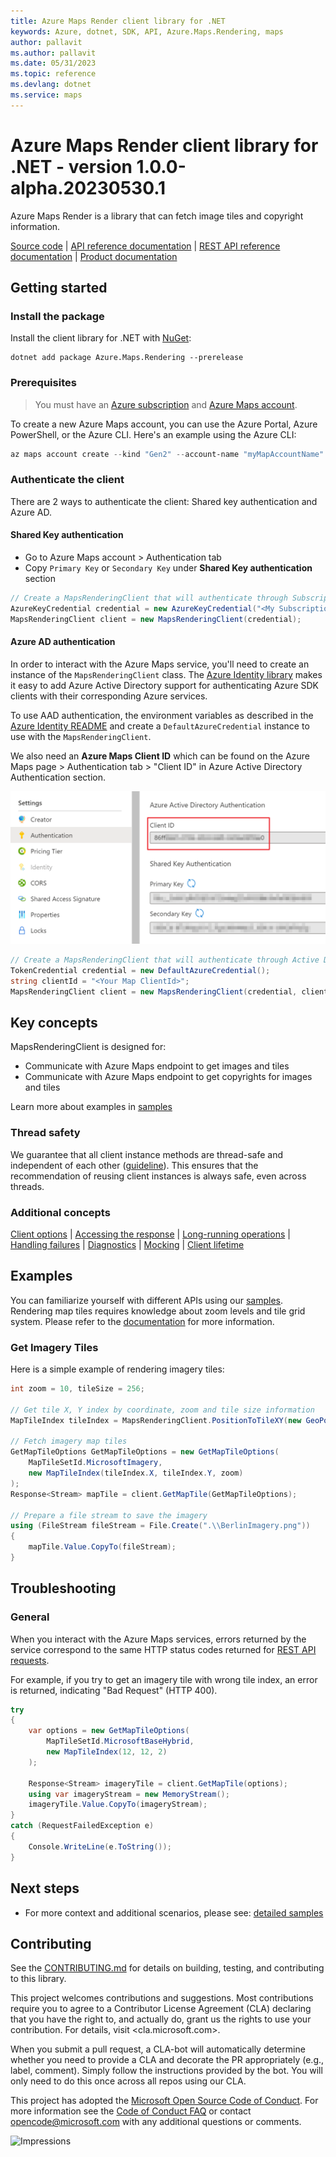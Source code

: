 ```yaml
---
title: Azure Maps Render client library for .NET
keywords: Azure, dotnet, SDK, API, Azure.Maps.Rendering, maps
author: pallavit
ms.author: pallavit
ms.date: 05/31/2023
ms.topic: reference
ms.devlang: dotnet
ms.service: maps
---
```

# Azure Maps Render client library for .NET - version 1.0.0-alpha.20230530.1 


Azure Maps Render is a library that can fetch image tiles and copyright information.

[Source code](https://github.com/Azure/azure-sdk-for-net/tree/main/sdk/maps/Azure.Maps.Rendering/src) | [API reference documentation](/rest/api/maps/) | [REST API reference documentation](/rest/api/maps/render) | [Product documentation](/azure/azure-maps/)

## Getting started

### Install the package

Install the client library for .NET with [NuGet](https://www.nuget.org/):

```dotnetcli
dotnet add package Azure.Maps.Rendering --prerelease
```

### Prerequisites

> You must have an [Azure subscription](https://azure.microsoft.com/free/dotnet/) and [Azure Maps account](/azure/azure-maps/quick-demo-map-app#create-an-azure-maps-account).

To create a new Azure Maps account, you can use the Azure Portal, Azure PowerShell, or the Azure CLI. Here's an example using the Azure CLI:

```powershell
az maps account create --kind "Gen2" --account-name "myMapAccountName" --resource-group "<resource group>" --sku "G2"
```

### Authenticate the client

There are 2 ways to authenticate the client: Shared key authentication and Azure AD.

#### Shared Key authentication

* Go to Azure Maps account > Authentication tab
* Copy `Primary Key` or `Secondary Key` under **Shared Key authentication** section

```C# Snippet:InstantiateRenderClientViaSubscriptionKey
// Create a MapsRenderingClient that will authenticate through Subscription Key (Shared key)
AzureKeyCredential credential = new AzureKeyCredential("<My Subscription Key>");
MapsRenderingClient client = new MapsRenderingClient(credential);
```

#### Azure AD authentication

In order to interact with the Azure Maps service, you'll need to create an instance of the `MapsRenderingClient` class. The [Azure Identity library](https://github.com/Azure/azure-sdk-for-net/tree/main/sdk/identity/Azure.Identity/README.md) makes it easy to add Azure Active Directory support for authenticating Azure SDK clients with their corresponding Azure services.

To use AAD authentication, the environment variables as described in the [Azure Identity README](https://github.com/Azure/azure-sdk-for-net/tree/main/sdk/identity/Azure.Identity/README.md) and create a `DefaultAzureCredential` instance to use with the `MapsRenderingClient`.

We also need an **Azure Maps Client ID** which can be found on the Azure Maps page > Authentication tab > "Client ID" in Azure Active Directory Authentication section.

![AzureMapsPortal](https://github.com/Azure/azure-sdk-for-net/blob/main/sdk/maps/Azure.Maps.Rendering/images/azure-maps-portal.png?raw=true "Azure Maps portal website")

```C# Snippet:InstantiateRenderClientViaAAD
// Create a MapsRenderingClient that will authenticate through Active Directory
TokenCredential credential = new DefaultAzureCredential();
string clientId = "<Your Map ClientId>";
MapsRenderingClient client = new MapsRenderingClient(credential, clientId);
```

## Key concepts

MapsRenderingClient is designed for:

* Communicate with Azure Maps endpoint to get images and tiles
* Communicate with Azure Maps endpoint to get copyrights for images and tiles

Learn more about examples in [samples](https://github.com/dubiety/azure-sdk-for-net/tree/feature/maps-render/sdk/maps/Azure.Maps.Rendering/samples)

### Thread safety

We guarantee that all client instance methods are thread-safe and independent of each other ([guideline](https://azure.github.io/azure-sdk/dotnet_introduction.html#dotnet-service-methods-thread-safety)). This ensures that the recommendation of reusing client instances is always safe, even across threads.

### Additional concepts
<!-- CLIENT COMMON BAR -->
[Client options](https://github.com/Azure/azure-sdk-for-net/blob/main/sdk/core/Azure.Core/README.md#configuring-service-clients-using-clientoptions) |
[Accessing the response](https://github.com/Azure/azure-sdk-for-net/blob/main/sdk/core/Azure.Core/README.md#accessing-http-response-details-using-responset) |
[Long-running operations](https://github.com/Azure/azure-sdk-for-net/blob/main/sdk/core/Azure.Core/README.md#consuming-long-running-operations-using-operationt) |
[Handling failures](https://github.com/Azure/azure-sdk-for-net/blob/main/sdk/core/Azure.Core/README.md#reporting-errors-requestfailedexception) |
[Diagnostics](https://github.com/Azure/azure-sdk-for-net/blob/main/sdk/core/Azure.Core/samples/Diagnostics.md) |
[Mocking](https://github.com/Azure/azure-sdk-for-net/blob/main/sdk/core/Azure.Core/README.md#mocking) |
[Client lifetime](https://devblogs.microsoft.com/azure-sdk/lifetime-management-and-thread-safety-guarantees-of-azure-sdk-net-clients/)
<!-- CLIENT COMMON BAR -->

## Examples

You can familiarize yourself with different APIs using our [samples](https://github.com/Azure/azure-sdk-for-net/tree/main/sdk/maps/Azure.Maps.Rendering/samples). Rendering map tiles requires knowledge about zoom levels and tile grid system. Please refer to the [documentation](/azure/azure-maps/zoom-levels-and-tile-grid) for more information.

### Get Imagery Tiles

Here is a simple example of rendering imagery tiles:

```C# Snippet:GetImageryMapTiles
int zoom = 10, tileSize = 256;

// Get tile X, Y index by coordinate, zoom and tile size information
MapTileIndex tileIndex = MapsRenderingClient.PositionToTileXY(new GeoPosition(13.3854, 52.517), zoom, tileSize);

// Fetch imagery map tiles
GetMapTileOptions GetMapTileOptions = new GetMapTileOptions(
    MapTileSetId.MicrosoftImagery,
    new MapTileIndex(tileIndex.X, tileIndex.Y, zoom)
);
Response<Stream> mapTile = client.GetMapTile(GetMapTileOptions);

// Prepare a file stream to save the imagery
using (FileStream fileStream = File.Create(".\\BerlinImagery.png"))
{
    mapTile.Value.CopyTo(fileStream);
}
```

## Troubleshooting

### General

When you interact with the Azure Maps services, errors returned by the service correspond to the same HTTP status codes returned for [REST API requests](/rest/api/maps/render).

For example, if you try to get an imagery tile with wrong tile index, an error is returned, indicating "Bad Request" (HTTP 400).

```C# Snippet:CatchRenderException
try
{
    var options = new GetMapTileOptions(
        MapTileSetId.MicrosoftBaseHybrid,
        new MapTileIndex(12, 12, 2)
    );

    Response<Stream> imageryTile = client.GetMapTile(options);
    using var imageryStream = new MemoryStream();
    imageryTile.Value.CopyTo(imageryStream);
}
catch (RequestFailedException e)
{
    Console.WriteLine(e.ToString());
}
```

## Next steps

* For more context and additional scenarios, please see: [detailed samples](https://github.com/Azure/azure-sdk-for-net/tree/main/sdk/maps/Azure.Maps.Rendering/samples)

## Contributing

See the [CONTRIBUTING.md](https://github.com/Azure/azure-sdk-for-net/blob/main/CONTRIBUTING.md) for details on building, testing, and contributing to this library.

This project welcomes contributions and suggestions. Most contributions require you to agree to a Contributor License Agreement (CLA) declaring that you have the right to, and actually do, grant us the rights to use your contribution. For details, visit <cla.microsoft.com>.

When you submit a pull request, a CLA-bot will automatically determine whether you need to provide a CLA and decorate the PR appropriately (e.g., label, comment). Simply follow the instructions provided by the bot. You will only need to do this once across all repos using our CLA.

This project has adopted the [Microsoft Open Source Code of Conduct](https://opensource.microsoft.com/codeofconduct/). For more information see the [Code of Conduct FAQ](https://opensource.microsoft.com/codeofconduct/faq/) or contact <opencode@microsoft.com> with any additional questions or comments.

![Impressions](https://azure-sdk-impressions.azurewebsites.net/api/impressions/azure-sdk-for-net/sdk/maps/Azure.Maps.Rendering/README.png)

